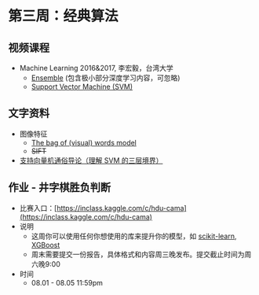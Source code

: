 # 第三周：经典算法
## 视频课程
- Machine Learning 2016&2017, 李宏毅，台湾大学
    - [Ensemble](https://www.bilibili.com/video/av10590361/index_22.html#page=22) (包含极小部分深度学习内容，可忽略)
    - [Support Vector Machine (SVM)](https://www.bilibili.com/video/av9770190/index_27.html#page=20)

## 文字资料
- 图像特征
    - [The bag of (visual) words model](https://gurus.pyimagesearch.com/the-bag-of-visual-words-model/)
    - ~~SIFT~~
- [支持向量机通俗导论（理解 SVM 的三层境界）](intro2SVM.pdf)

## 作业 - 井字棋胜负判断

- 比赛入口：[https://inclass.kaggle.com/c/hdu-cama](https://inclass.kaggle.com/c/hdu-cama)
- 说明
    - 这周你可以使用任何你想使用的库来提升你的模型，如 [scikit-learn](http://scikit-learn.org/stable/documentation.html), [XGBoost](http://scikit-learn.org/stable/documentation.html )
    - 周末需要提交一份报告，具体格式和内容周三晚发布。提交截止时间为周六晚9:00
- 时间
    - 08.01 - 08.05 11:59pm


